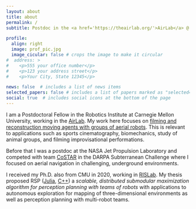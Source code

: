 ```yaml
---
layout: about
title: about
permalink: /
subtitle: Postdoc in the <a href='https://theairlab.org/'>AirLab</a> @ <a href='https://www.cmu.edu/'>CMU</a> &bull; <strong>Robotics. Multi-robot systems. Active perception. Control.</strong>

profile:
  align: right
  image: prof_pic.jpg
  image_cicular: false # crops the image to make it circular
#  address: >
#    <p>555 your office number</p>
#    <p>123 your address street</p>
#    <p>Your City, State 12345</p>

news: false  # includes a list of news items
selected_papers: false # includes a list of papers marked as "selected={true}"
social: true  # includes social icons at the bottom of the page
---
```


I am a Postdoctoral Fellow in the Robotics Institute at Carnegie Mellon
University, working in the [AirLab](https://theairlab.org/).
My work here focuses on [filming and reconstruction moving agents with
groups of aerial robots](https://theairlab.org/multidrone/).
This is relevant to applications such as sports cinematography,
biomechanics, study of animal groups, and filming improvisational performations.


Before that I was a postdoc at the NASA Jet Propulsion Laboratory and competed
with team [CoSTAR](https://costar.jpl.nasa.gov/) in the DARPA Subterranean
Challenge where I focused on aerial navigation in challenging, underground
environments.

I received my Ph.D. also from CMU in 2020, working in
[RISLab](https://rislab.org/).
My thesis proposed RSP
([Julia](https://github.com/mcorah/MultiAgentSensing),
[C++](https://github.com/mcorah/distributed_randomized_sequential_partitions))
a *scalable, distributed submodular maximization algorithm for
perception planning with teams of robots* with applications to autonomous
exploration for mapping of three-dimensional environments as well as perception
planning with multi-robot teams.

